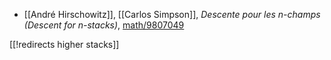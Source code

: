 

* [[André Hirschowitz]], [[Carlos Simpson]], _Descente pour les n-champs (Descent for n-stacks)_, [math/9807049](http://arxiv.org/abs/math/9807049)

[[!redirects higher stacks]]